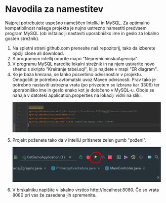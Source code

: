 # Navodila za namestitev

Najprej potrebujete uspešno nameščen IntelliJ in MySQL. 
Za optimalno kompatibilnost našega projekta je nujno ustrezno namestiti predvsem program MySQL (ob inštalaciji nastaviti uporabniško ime in geslo za lokalno gosten strežnik).
1. Na spletni strani github.com prenesite naš repozitorij, tako da izberete opciji clone ali download.
2. S programom intellij odprite mapo "NepremicninskaAgencija".
3. V programu MySQL naredite lokalni strežnik in na njem ustvarite novo shemo s skripto "Kreiranje tabel.sql", ki jo najdete v mapi "ER diagram".
4. Ko je baza kreirana, se lahko posvetimo odvisnostim v projektu. Omogočiti je potrebno avtomatski uvoz Maven odvisnosti. Prav tako je potrebno nastaviti ustrezna vrata (po privzetem so izbrana kar 3306) ter uporabniško ime in geslo enako kot je določeno v MySQL-u. Oboje se nahaja v datoteki application.properties na lokaciji vidni na sliki. <p align="center"><img src="slike-navodila/uporImeInGeslo.PNG" alt="NepremicninskaAgencija" title="NepremicninskaAgencija"/></p>
5. Projekt poženete tako da v intelliJ pritisnete zelen gumb "poženi".<p align="center"><img src="slike-navodila/pozeni.PNG" alt="NepremicninskaAgencija" title="NepremicninskaAgencija"/></p>
6. V brskalniku napišite v iskalno vrstico http://localhost:8080.
Če so vrata 8080 pri vas že zasedena jih spremenite.
